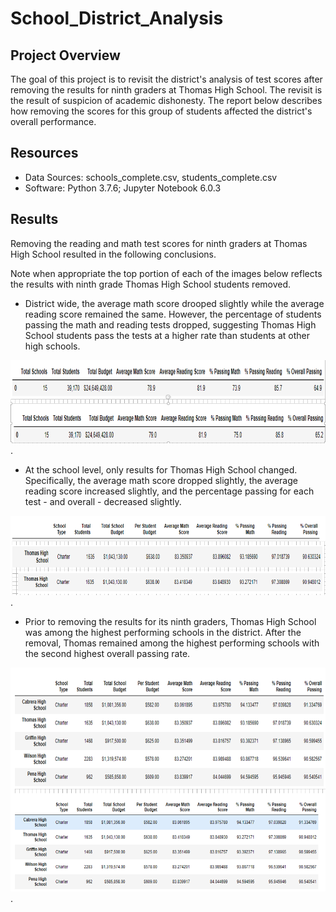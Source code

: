 # School_District_Analysis

## Project Overview

The goal of this project is to revisit the district's analysis of test scores after removing the results for ninth graders at Thomas High School. The revisit is the result of suspicion of academic dishonesty. The report below describes how removing the scores for this group of students affected the district's overall performance. 

## Resources

* Data Sources: schools_complete.csv, students_complete.csv
* Software: Python 3.7.6; Jupyter Notebook 6.0.3

## Results 

Removing the reading and math test scores for ninth graders at Thomas High School resulted in the following conclusions. 

Note when appropriate the top portion of each of the images below reflects the results with ninth grade Thomas High School students removed.  

* District wide, the average math score drooped slightly while the average reading score remained the same. However, the percentage of students passing the math and reading tests dropped, suggesting Thomas High School students pass the tests at a higher rate than students at other high schools.

![District_Summary](District_Summary.png).

* At the school level, only results for Thomas High School changed. Specifically, the average math score dropped slightly, the average reading score increased slightly, and the percentage passing for each test - and overall - decreased slightly.    

![Thomas Summary](Thomas_Summary.png).

* Prior to removing the results for its ninth graders, Thomas High School was among the highest performing schools in the district. After the removal, Thomas remained among the highest performing schools with the second highest overall passing rate.

![Top_Performers](Top_Performers.png).
